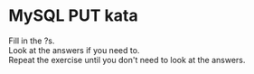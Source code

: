 # MySQL PUT kata  
Fill in the ?s.    
Look at the answers if you need to.  
Repeat the exercise until you don't need to look at the answers.    